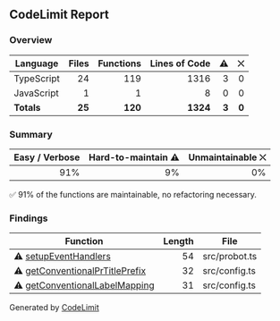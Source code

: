 ## CodeLimit Report

### Overview
| **Language** | **Files** | **Functions** | **Lines of Code** | **⚠** | **⛌** |
| --- | ---: | ---: | ---: | ---: | ---: |
| TypeScript | 24 | 119 | 1316 | 3 | 0 |
| JavaScript | 1 | 1 | 8 | 0 | 0 |
| **Totals** | **25** | **120** | **1324** | **3** | **0** |

### Summary
| **Easy / Verbose** | **Hard-to-maintain ⚠** | **Unmaintainable ⛌** |
| ---: | ---: | ---: |
| 91% | 9% | 0% |

✅ 91% of the functions are maintainable, no refactoring necessary.

### Findings
| **Function** | **Length** | **File** |
| --- | ---: | --- |
| ⚠ [setupEventHandlers](https://github.com/robvanderleek/create-issue-branch/blob/main/src/probot.ts#L33-L86) | 54 | src/probot.ts |
| ⚠ [getConventionalPrTitlePrefix](https://github.com/robvanderleek/create-issue-branch/blob/main/src/config.ts#L135-L166) | 32 | src/config.ts |
| ⚠ [getConventionalLabelMapping](https://github.com/robvanderleek/create-issue-branch/blob/main/src/config.ts#L172-L202) | 31 | src/config.ts |

Generated by [CodeLimit](https://getcodelimit.github.io)

